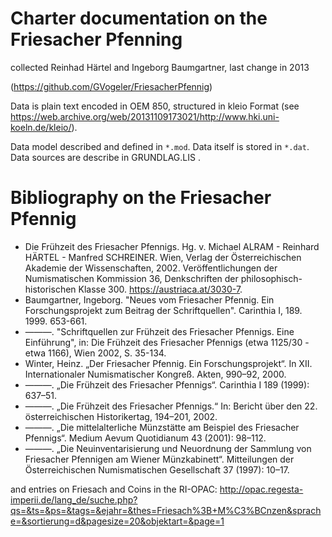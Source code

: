Charter documentation on the Friesacher Pfenning
================================================

collected Reinhad Härtel and Ingeborg Baumgartner, last change in 2013

(https://github.com/GVogeler/FriesacherPfennig)

Data is plain text encoded in OEM 850, structured in kleio Format (see https://web.archive.org/web/20131109173021/http://www.hki.uni-koeln.de/kleio/).

Data model described and defined in `*.mod`.
Data itself is stored in `*.dat`.
Data sources are describe in GRUNDLAG.LIS .

# Bibliography on the Friesacher Pfennig

- Die Frühzeit des Friesacher Pfennigs. Hg. v. Michael ALRAM - Reinhard HÄRTEL - Manfred SCHREINER. Wien, Verlag der Österreichischen Akademie der Wissenschaften, 2002. Veröffentlichungen der Numismatischen Kommission 36, Denkschriften der philosophisch-historischen Klasse 300. https://austriaca.at/3030-7.
- Baumgartner, Ingeborg. "Neues vom Friesacher Pfennig. Ein Forschungsprojekt zum Beitrag der Schriftquellen". Carinthia I, 189. 1999. 653-661.
- ———. "Schriftquellen zur Frühzeit des Friesacher Pfennigs. Eine Einführung", in: Die Frühzeit des Friesacher Pfennigs (etwa 1125/30 - etwa 1166), Wien 2002, S. 35-134.
- Winter, Heinz. „Der Friesacher Pfennig. Ein Forschungsprojekt“. In XII. Internationaler Numismatischer Kongreß. Akten, 990–92, 2000.
- ———. „Die Frühzeit des Friesacher Pfennigs“. Carinthia I 189 (1999): 637–51.
- ———. „Die Frühzeit des Friesacher Pfennigs.“ In: Bericht über den 22. österreichischen Historikertag, 194–201, 2002.
- ———. „Die mittelalterliche Münzstätte am Beispiel des Friesacher Pfennigs“. Medium Aevum Quotidianum 43 (2001): 98–112.
- ———. „Die Neuinventarisierung und Neuordnung der Sammlung von Friesacher Pfennigen am Wiener Münzkabinett“. Mitteilungen der Österreichischen Numismatischen Gesellschaft 37 (1997): 10–17.

and entries on Friesach and Coins in the RI-OPAC: http://opac.regesta-imperii.de/lang_de/suche.php?qs=&ts=&ps=&tags=&ejahr=&thes=Friesach%3B+M%C3%BCnzen&sprache=&sortierung=d&pagesize=20&objektart=&page=1
